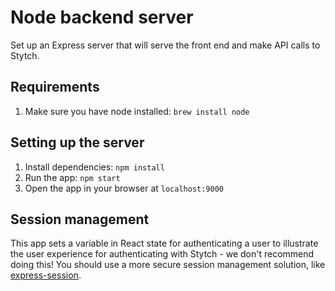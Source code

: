 # Node backend server

Set up an Express server that will serve the front end and make API calls to Stytch.

## Requirements

1. Make sure you have node installed: `brew install node`

## Setting up the server

1. Install dependencies: `npm install`
1. Run the app: `npm start`
1. Open the app in your browser at `localhost:9000`

## Session management

This app sets a variable in React state for authenticating a user to illustrate the user experience for authenticating with Stytch - we don't recommend doing this! You should use a more secure session management solution, like [express-session](https://www.npmjs.com/package/express-session).
